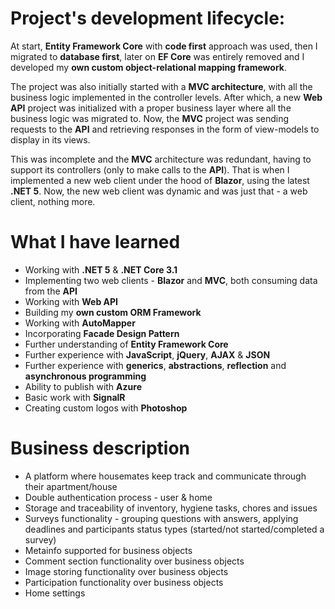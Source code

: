# Project's development lifecycle:

At start, **Entity Framework Core** with **code first** approach was used, then I migrated to **database first**, later on **EF Core** was entirely removed and I developed my **own custom object-relational mapping framework**.

The project was also initially started with a **MVC architecture**, with all the business logic implemented in the controller levels. After which, a new **Web API** project was initialized with a proper business layer where all the business logic was migrated to. Now, the **MVC** project was sending requests to the **API** and retrieving responses in the form of view-models to display in its views.

This was incomplete and the **MVC** architecture was redundant, having to support its controllers (only to make calls to the **API**). That is when I implemented a new web client under the hood of **Blazor**, using the latest **.NET 5**. Now, the new web client was dynamic and was just that - a web client, nothing more.

# What I have learned

* Working with **.NET 5** & **.NET Core 3.1**
* Implementing two web clients - **Blazor** and **MVC**, both consuming data from the **API**
* Working with **Web API**
* Building my **own custom ORM Framework**
* Working with **AutoMapper**
* Incorporating **Facade Design Pattern**
* Further understanding of **Entity Framework Core**
* Further experience with **JavaScript**, **jQuery**, **AJAX** & **JSON**
* Further experience with **generics**, **abstractions**, **reflection** and **asynchronous programming**
* Ability to publish with **Azure**
* Basic work with **SignalR**
* Creating custom logos with **Photoshop**

# Business description

* A platform where housemates keep track and communicate through their apartment/house
* Double authentication process - user & home
* Storage and traceability of inventory, hygiene tasks, chores and issues
* Surveys functionality - grouping questions with answers, applying deadlines and participants status types (started/not started/completed a survey) 
* Metainfo supported for business objects
* Comment section functionality over business objects
* Image storing functionality over business objects
* Participation functionality over business objects
* Home settings
